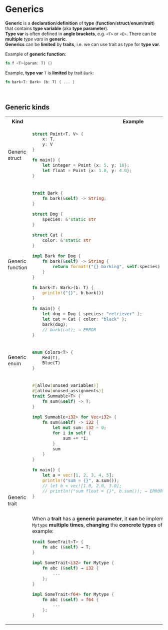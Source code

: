 # Generics
**Generic** is a **declaration**/**definition** of **type** (**function**/**struct**/**enum**/**trait**) that contains **type variable** (aka **type parameter**).<br>
**Type var** is often defined in **angle brackets**, e.g. ``<T>`` or ``<E>``. There can be **multiple** *type vars* in **generic**.<br>
**Generics** can be **limited** by **traits**, i.e. we can use trait as type for **type var**.

Example of **generic function**:
```Rust
fn f <T>(param: T) {}
```

Example, **type var** ``T`` is **limited** by trait ``Bark``:
```Rust
fn bark<T: Bark> (b: T) { ... }
```

<br>

## Generic kinds
<table>
    <tr>
        <th>Kind</th>
        <th>Example</th>
    </tr>
    <tr>
        <td>Generic struct</td>
<td>

```Rust
struct Point<T, V> {
    x: T,
    y: V
}

fn main() {
    let integer = Point {x: 5, y: 10};
    let float = Point {x: 1.0, y: 4.0};
}
```

</td>
    </tr>
    <tr>
        <td>Generic function</td>
<td>

```Rust
trait Bark {
    fn bark(&self) -> String;
}

struct Dog {
    species: &'static str
}

struct Cat {
    color: &'static str
}

impl Bark for Dog {
    fn bark(&self) -> String {
        return format!("{} barking", self.species)
    }
}

fn bark<T: Bark>(b: T) {
    println!("{}", b.bark())
}

fn main() {
    let dog = Dog { species: "retriever" };
    let cat = Cat { color: "black" };
    bark(dog);
    // bark(cat); → ERROR
}
```

</td>
    </tr>
    <tr>
        <td>Generic enum</td>
<td>

```Rust
enum Colors<T> {
    Red(T),
    Blue(T)
}
```

</td>
    </tr>
    <tr>
        <td>Generic trait</td>
<td>

```Rust
#[allow(unused_variables)]
#[allow(unused_assignments)]
trait Summable<T> {
    fn sum(&self) -> T;
}

impl Summable<i32> for Vec<i32> {
    fn sum(&self) -> i32 {
        let mut sum: i32 = 0;
        for i in self {
            sum += *i;
        }
        sum
    }
}

fn main() {
    let a = vec![1, 2, 3, 4, 5];
    println!("sum = {}", a.sum());
    // let b = vec![1.0, 2.0, 3.0];
    // println!("sum float = {}", b.sum()); → ERROR, not implemented for float!
}
```

<br>

When a **trait** has a **generic parameter**, it **can** be implemented for a **some type**, e.g., ``Mytype`` **multiple** **times**, **changing** the **concrete** **types** of the **type var** **each time**, example:


```Rust
trait SomeTrait<T> {
    fn abc (&self) → T;
}

impl SomeTrait<i32> for Mytype {
    fn abc (&self) → i32 {
        ...
    };
}

impl SomeTrait<f64> for Mytype {
    fn abc (&self) → f64 {
        ...
    };
}
```

</td>
    </tr>
</table>